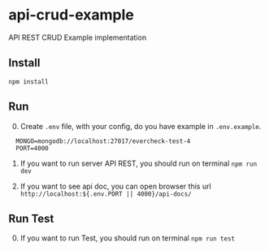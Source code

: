 # api-crud-example

API REST CRUD Example implementation

## Install

`npm install`

## Run

0. Create `.env` file, with your config, do you have example in `.env.example`.

```.env
  MONGO=mongodb://localhost:27017/evercheck-test-4
  PORT=4000
```

1. If you want to run server API REST, you should run on terminal `npm run dev`

2. If you want to see api doc, you can open browser this url `http://localhost:${.env.PORT || 4000}/api-docs/`

## Run Test

0.  If you want to run Test, you should run on terminal `npm run test`
